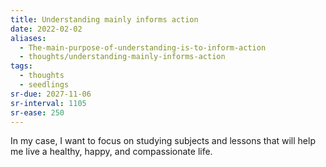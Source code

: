 ```yaml
---
title: Understanding mainly informs action
date: 2022-02-02
aliases:
  - The-main-purpose-of-understanding-is-to-inform-action
  - thoughts/understanding-mainly-informs-action
tags:
  - thoughts
  - seedlings
sr-due: 2027-11-06
sr-interval: 1105
sr-ease: 250
---
```

In my case, I want to focus on studying subjects and lessons that will help me live a healthy, happy, and compassionate life.